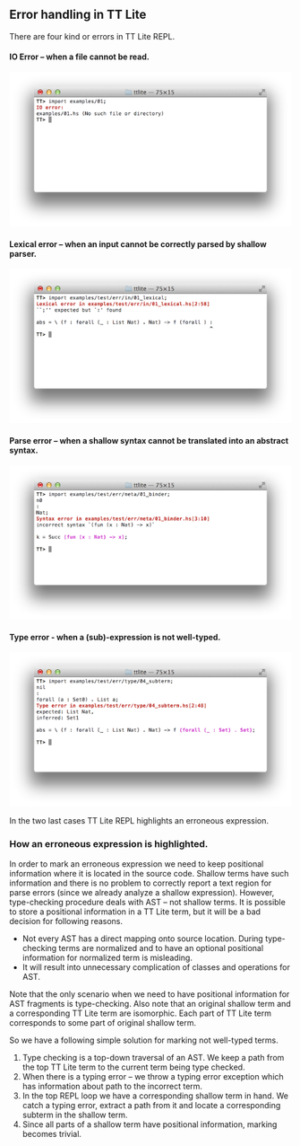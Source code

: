 ## Error handling in TT Lite

There are four kind or errors in TT Lite REPL.

#### IO Error – when a file cannot be read.

   ![IO Error](img/error-io.png)

#### Lexical error – when an input cannot be correctly parsed by shallow parser.

   ![Lexical Error](img/error-lexical.png)

#### Parse error – when a shallow syntax cannot be translated into an abstract syntax.

   ![Syntax Error](img/error-syntax.png)

#### Type error - when a (sub)-expression is not well-typed.

   ![Type Error](img/error-typing.png)
   
In the two last cases TT Lite REPL highlights an erroneous expression.

### How an erroneous expression is highlighted.

In order to mark an erroneous expression we need to keep positional information where it is
located in the source code. Shallow terms have such information and there is no problem to
correctly report a text region for parse errors (since we already analyze a shallow expression).
However, type-checking procedure deals with AST – not shallow terms. It is possible to store
a positional information in a TT Lite term, but it will be a bad decision for following reasons.

* Not every AST has a direct mapping onto source location. During type-checking terms are
normalized and to have an optional positional information for normalized term is misleading.
* It will result into unnecessary complication of classes and operations for AST.

Note that the only scenario when we need to have positional information for AST fragments is
type-checking. Also note that an original shallow term and a corresponding TT Lite term are isomorphic.
Each part of TT Lite term corresponds to some part of original shallow term.

So we have a following simple solution for marking not well-typed terms.

1. Type checking is a top-down traversal of an AST. We keep a path from the top TT Lite term
to the current term being type checked.
2. When there is a typing error – we throw a typing error exception which has information
about path to the incorrect term.
3. In the top REPL loop we have a corresponding shallow term in hand. We catch a typing error,
extract a path from it and locate a corresponding subterm in the shallow term.
4. Since all parts of a shallow term have positional information, marking becomes trivial.

